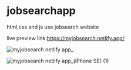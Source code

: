 # jobsearchapp
html,css and js use jobsearch website

live preview link:https://myjobsearch.netlify.app/

![myjobsearch netlify app_](https://user-images.githubusercontent.com/75136330/174477037-567c883b-7e59-47c3-89f6-e42da320ca00.png)

![myjobsearch netlify app_(iPhone SE) (1)](https://user-images.githubusercontent.com/75136330/174477217-5aff113f-86f5-4faf-881b-203c8b07b767.png)
